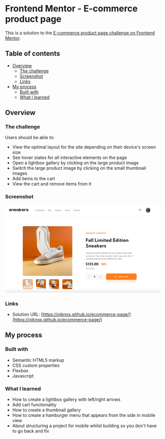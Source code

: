 # Frontend Mentor - E-commerce product page

This is a solution to the [E-commerce product page challenge on Frontend Mentor](https://www.frontendmentor.io/challenges/ecommerce-product-page-UPsZ9MJp6).

## Table of contents

- [Overview](#overview)
  - [The challenge](#the-challenge)
  - [Screenshot](#screenshot)
  - [Links](#links)
- [My process](#my-process)
  - [Built with](#built-with)
  - [What I learned](#what-i-learned)

## Overview

### The challenge

Users should be able to:

- View the optimal layout for the site depending on their device's screen size
- See hover states for all interactive elements on the page
- Open a lightbox gallery by clicking on the large product image
- Switch the large product image by clicking on the small thumbnail images
- Add items to the cart
- View the cart and remove items from it

### Screenshot

![](./screenshot.jpeg)

### Links

- Solution URL: [https://ojknox.github.io/ecommerce-page/](https://ojknox.github.io/ecommerce-page/)

## My process

### Built with

- Semantic HTML5 markup
- CSS custom properties
- Flexbox
- Javascript

### What I learned

- How to create a lightbox gallery with left/right arrows
- Add cart functionality
- How to create a thumbnail gallery
- How to create a hamburger menu that appears from the side in mobile view
- About structuring a project for mobile whilst building so you don't have to go back and fix
